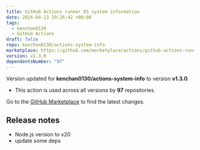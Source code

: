 ```yaml
---
title: GitHub Actions runner OS system information
date: 2024-04-13 19:26:42 +00:00
tags:
  - kenchan0130
  - GitHub Actions
draft: false
repo: kenchan0130/actions-system-info
marketplace: https://github.com/marketplace/actions/github-actions-runner-os-system-information
version: v1.3.0
dependentsNumber: "97"
---
```



Version updated for **kenchan0130/actions-system-info** to version **v1.3.0**.
- This action is used across all versions by **97** repositories.

Go to the [GitHub Marketplace](https://github.com/marketplace/actions/github-actions-runner-os-system-information) to find the latest changes.

## Release notes

* Node.js version to v20
* update some deps
